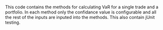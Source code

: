 This code contains the methods for calculating VaR for a single trade and a portfolio. In each method only the confidance value is configurable and all the rest of the inputs are inputed into the methods. This also contain jUnit testing.
